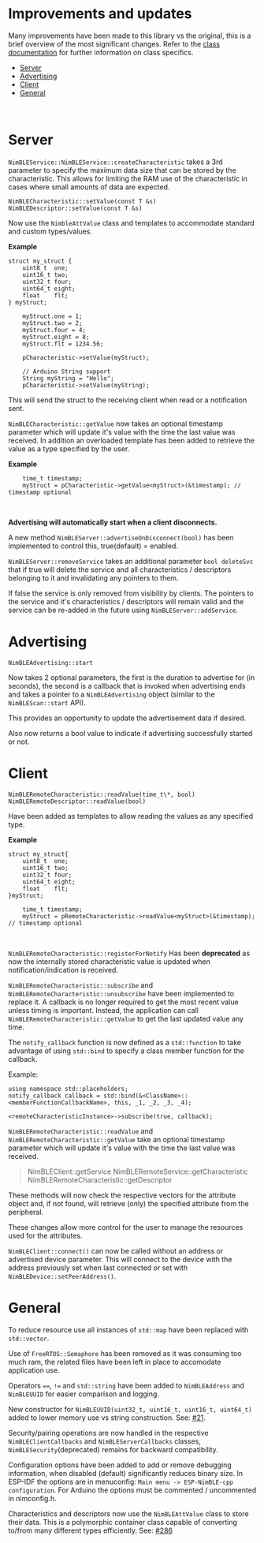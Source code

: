 # Improvements and updates

Many improvements have been made to this library vs the original, this is a brief overview of the most significant changes. Refer to the [class documentation](https://h2zero.github.io/esp-nimble-cpp/annotated.html) for further information on class specifics.

* [Server](#server)
* [Advertising](#advertising)
* [Client](#client)
* [General](#general)
<br/>

<a name="server"></a>
# Server

`NimBLEService::NimBLEService::createCharacteristic` takes a 3rd parameter to specify the maximum data size that can be stored by the characteristic. This allows for limiting the RAM use of the characteristic in cases where small amounts of data are expected.
<br/>

`NimBLECharacteristic::setValue(const T &s)`
`NimBLEDescriptor::setValue(const T &s)`

Now use the `NimbleAttValue` class and templates to accommodate standard and custom types/values.

**Example**
```
struct my_struct {
    uint8_t  one;
    uint16_t two;
    uint32_t four;
    uint64_t eight;
    float    flt;
} myStruct;

    myStruct.one = 1;
    myStruct.two = 2;
    myStruct.four = 4;
    myStruct.eight = 8;
    myStruct.flt = 1234.56;

    pCharacteristic->setValue(myStruct);

    // Arduino String support
    String myString = "Hello";
    pCharacteristic->setValue(myString);
 ```
This will send the struct to the receiving client when read or a notification sent.

`NimBLECharacteristic::getValue` now takes an optional timestamp parameter which will update it's value with the time the last value was received. In addition an overloaded template has been added to retrieve the value as a type specified by the user.

**Example**
```
    time_t timestamp;
    myStruct = pCharacteristic->getValue<myStruct>(&timestamp); // timestamp optional
```
<br/>

**Advertising will automatically start when a client disconnects.**

A new method `NimBLEServer::advertiseOnDisconnect(bool)` has been implemented to control this, true(default) = enabled.
<br/>

`NimBLEServer::removeService` takes an additional parameter `bool deleteSvc` that if true will delete the service and all characteristics / descriptors belonging to it and invalidating any pointers to them.

If false the service is only removed from visibility by clients. The pointers to the service and it's characteristics / descriptors will remain valid and the service can be re-added in the future using `NimBLEServer::addService`.
<br/>

<a name="advertising"></a>
# Advertising
`NimBLEAdvertising::start`

Now takes 2 optional parameters, the first is the duration to advertise for (in seconds), the second is a callback that is invoked when advertising ends and takes a pointer to a `NimBLEAdvertising` object (similar to the `NimBLEScan::start` API).

This provides an opportunity to update the advertisement data if desired.

Also now returns a bool value to indicate if advertising successfully started or not.
<br/>

<a name="client"></a>
# Client

`NimBLERemoteCharacteristic::readValue(time_t\*, bool)`
`NimBLERemoteDescriptor::readValue(bool)`

Have been added as templates to allow reading the values as any specified type.

**Example**
```
struct my_struct{
    uint8_t  one;
    uint16_t two;
    uint32_t four;
    uint64_t eight;
    float    flt;
}myStruct;

    time_t timestamp;
    myStruct = pRemoteCharacteristic->readValue<myStruct>(&timestamp); // timestamp optional
```
<br/>

`NimBLERemoteCharacteristic::registerForNotify`
Has been **deprecated** as now the internally stored characteristic value is updated when notification/indication is received.

`NimBLERemoteCharacteristic::subscribe` and `NimBLERemoteCharacteristic::unsubscribe` have been implemented to replace it.
A callback is no longer required to get the most recent value unless timing is important. Instead, the application can call `NimBLERemoteCharacteristic::getValue` to get the last updated value any time.
<br/>

The `notify_callback` function is now defined as a `std::function` to take advantage of using `std::bind` to specify a class member function for the callback.

Example:
```
using namespace std::placeholders;
notify_callback callback = std::bind(&<ClassName>::<memberFunctionCallbackName>, this, _1, _2, _3, _4);

<remoteCharacteristicInstance>->subscribe(true, callback);
```

`NimBLERemoteCharacteristic::readValue` and `NimBLERemoteCharacteristic::getValue` take an optional timestamp parameter which will update it's value with
the time the last value was received.

> NimBLEClient::getService
> NimBLERemoteService::getCharacteristic
> NimBLERemoteCharacteristic::getDescriptor

These methods will now check the respective vectors for the attribute object and, if not found, will retrieve (only)
the specified attribute from the peripheral.

These changes allow more control for the user to manage the resources used for the attributes.
<br/>

`NimBLEClient::connect()` can now be called without an address or advertised device parameter. This will connect to the device with the address previously set when last connected or set with `NimBLEDevice::setPeerAddress()`.

<a name="general"></a>
# General
To reduce resource use all instances of `std::map` have been replaced with `std::vector`.

Use of `FreeRTOS::Semaphore` has been removed as it was consuming too much ram, the related files have been left in place to accomodate application use.

Operators `==`, `!=` and `std::string` have been added to `NimBLEAddress` and `NimBLEUUID` for easier comparison and logging.

New constructor for `NimBLEUUID(uint32_t, uint16_t, uint16_t, uint64_t)` added to lower memory use vs string construction. See: [#21](https://github.com/h2zero/NimBLE-Arduino/pull/21).

Security/pairing operations are now handled in the respective `NimBLEClientCallbacks` and `NimBLEServerCallbacks` classes, `NimBLESecurity`(deprecated) remains for backward compatibility.

Configuration options have been added to add or remove debugging information, when disabled (default) significantly reduces binary size.
In ESP-IDF the options are in menuconfig: `Main menu -> ESP-NimBLE-cpp configuration`.
For Arduino the options must be commented / uncommented in nimconfig.h.

Characteristics and descriptors now use the `NimBLEAttValue` class to store their data. This is a polymorphic container class capable of converting to/from many different types efficiently. See: [#286](https://github.com/h2zero/NimBLE-Arduino/pull/286)

